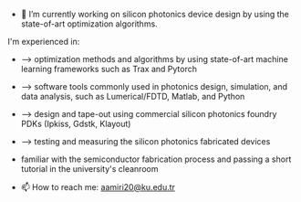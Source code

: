 - 🔭 I’m currently working on silicon photonics device design by using the state-of-art optimization algorithms. 

I'm experienced in:
- --> optimization methods and algorithms by using state-of-art machine learning frameworks such as Trax and Pytorch
- --> software tools commonly used in photonics design, simulation, and data analysis, such as Lumerical/FDTD, Matlab, and Python
- --> design and tape-out using commercial silicon photonics foundry PDKs (Ipkiss, Gdstk, Klayout)
- --> testing and measuring the silicon photonics fabricated devices

- familiar with the semiconductor fabrication process and passing a short tutorial in the university's cleanroom
- 📫 How to reach me: aamiri20@ku.edu.tr

<!--
**ali-najjaramiri/ali-najjaramiri** is a ✨ _special_ ✨ repository because its `README.md` (this file) appears on your GitHub profile.

Here are some ideas to get you started:

- 🔭 I’m currently working on ...
- 🌱 I’m currently learning ...
- 👯 I’m looking to collaborate on ...
- 🤔 I’m looking for help with ...
- 💬 Ask me about ...
- 📫 How to reach me: ...
- 😄 Pronouns: ...
- ⚡ Fun fact: ...
-->
